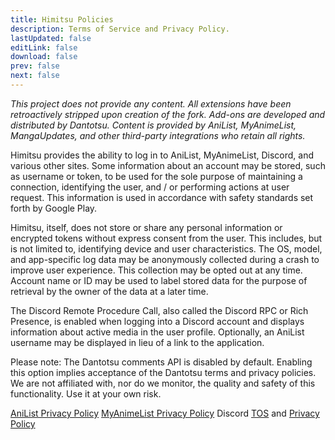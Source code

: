 ```yaml
---
title: Himitsu Policies
description: Terms of Service and Privacy Policy.
lastUpdated: false
editLink: false
download: false
prev: false
next: false
---
```


*This project does not provide any content. All extensions have been retroactively stripped upon creation of the fork. Add-ons are developed and distributed by Dantotsu. Content is provided by AniList, MyAnimeList, MangaUpdates, and other third-party integrations who retain all rights.*

Himitsu provides the ability to log in to AniList, MyAnimeList, Discord, and various other sites. Some information about an account may be stored, such as username or token, to be used for the sole purpose of maintaining a connection, identifying the user, and  / or performing actions at user request. This information is used in accordance with safety standards set forth by Google Play.

Himitsu, itself, does not store or share any personal information or encrypted tokens without express consent from the user. This includes, but is not limited to, identifying device and user characteristics. The OS, model, and app-specific log data may be anonymously collected during a crash to improve user experience. This collection may be opted out at any time. Account name or ID may be used to label stored data for the purpose of retrieval by the owner of the data at a later time.

The Discord Remote Procedure Call, also called the Discord RPC or Rich Presence, is enabled when logging into a Discord account and displays information about active media in the user profile. Optionally, an AniList username may be displayed in lieu of a link to the application.

Please note: The Dantotsu comments API is disabled by default. Enabling this option implies acceptance of the Dantotsu terms and privacy policies. We are not affiliated with, nor do we monitor, the quality and safety of this functionality. Use it at your own risk.

[AniList Privacy Policy](https://anilist.co/terms)
[MyAnimeList Privacy Policy](https://myanimelist.net/about/privacy_policy)
Discord [TOS](https://discord.com/terms) and [Privacy Policy](https://discord.com/privacy)